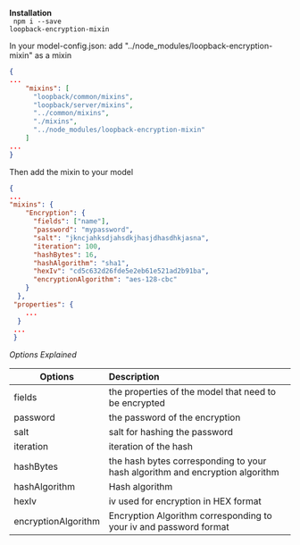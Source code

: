**Installation** <br>
<code>
npm i --save loopback-encryption-mixin
</code>

In your model-config.json: add "../node_modules/loopback-encryption-mixin" as a mixin

```json
{
...
    "mixins": [
      "loopback/common/mixins",
      "loopback/server/mixins",
      "../common/mixins",
      "./mixins",
      "../node_modules/loopback-encryption-mixin"
    ]
...
}
  ```

Then add the mixin to your model

```json
{
...
"mixins": {
    "Encryption": {
      "fields": ["name"],
      "password": "mypassword",
      "salt": "jkncjahksdjahsdkjhasjdhasdhkjasna",
      "iteration": 100,
      "hashBytes": 16,
      "hashAlgorithm": "sha1",
      "hexIv": "cd5c632d26fde5e2eb61e521ad2b91ba",
      "encryptionAlgorithm": "aes-128-cbc"
    }
  },
 "properties": {
    ...
  }
 ...
 }
  ```

*Options Explained*

| Options        | Description           |
| ------------- |:-------------|
| fields      | the properties of the model that need to be encrypted |
| password      | the password of the encryption      |
| salt | salt for hashing the password      |
|iteration| iteration of the hash|
|hashBytes| the hash bytes corresponding to your hash algorithm and encryption algorithm|
|hashAlgorithm| Hash algorithm|
|hexIv| iv used for encryption in HEX format|
|encryptionAlgorithm| Encryption Algorithm corresponding to your iv and password format|